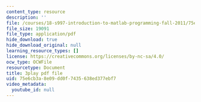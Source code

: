 ```yaml
---
content_type: resource
description: ''
file: /courses/18-s997-introduction-to-matlab-programming-fall-2011/75e6cb3a8e09dd0f7435638ed377ebf7_lWSsUH_MQM4.pdf
file_size: 19091
file_type: application/pdf
hide_download: true
hide_download_original: null
learning_resource_types: []
license: https://creativecommons.org/licenses/by-nc-sa/4.0/
ocw_type: OCWFile
resourcetype: Document
title: 3play pdf file
uid: 75e6cb3a-8e09-dd0f-7435-638ed377ebf7
video_metadata:
  youtube_id: null
---
```

